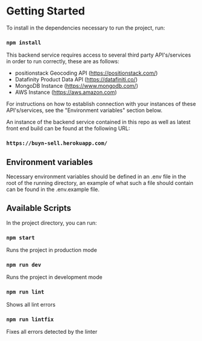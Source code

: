 # Getting Started

To install in the dependencies necessary to run the project, run:

### `npm install`

This backend service requires access to several third party API's/services in order to run correctly, these are as follows:

* positionstack Geocoding API (https://positionstack.com/)
* Datafinity Product Data API (https://datafiniti.co/)
* MongoDB Instance (https://www.mongodb.com/)
* AWS Instance (https://aws.amazon.com)

For instructions on how to establish connection with your instances of these API's/services, see the "Environment variables" section below.

An instance of the backend service contained in this repo as well as latest front end build can be found at the following URL:

### `https://buyn-sell.herokuapp.com/`

## Environment variables

Necessary environment variables should be defined in an .env file in the root of the running directory, an example of what such a file should contain
can be found in the .env.example file. 

## Available Scripts

In the project directory, you can run:

### `npm start`

Runs the project in production mode

### `npm run dev`

Runs the project in development mode

### `npm run lint`

Shows all lint errors

### `npm run lintfix`

Fixes all errors detected by the linter

